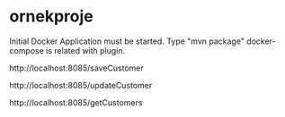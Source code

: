 # ornekproje
Initial
Docker Application must be started.
Type "mvn package"
docker-compose is related with plugin.

http://localhost:8085/saveCustomer

http://localhost:8085/updateCustomer

http://localhost:8085/getCustomers
